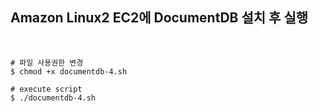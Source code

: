 ## Amazon Linux2 EC2에 DocumentDB 설치 후 실행

</br>

```
# 파일 사용권한 변경
$ chmod +x documentdb-4.sh

# execute script
$ ./documentdb-4.sh
```
